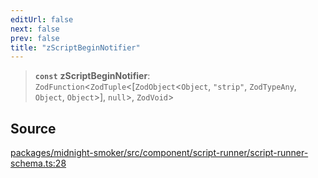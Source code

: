```yaml
---
editUrl: false
next: false
prev: false
title: "zScriptBeginNotifier"
---
```


> **`const`** **zScriptBeginNotifier**: `ZodFunction`\<`ZodTuple`\<[`ZodObject`\<`Object`, `"strip"`, `ZodTypeAny`, `Object`, `Object`\>], `null`\>, `ZodVoid`\>

## Source

[packages/midnight-smoker/src/component/script-runner/script-runner-schema.ts:28](https://github.com/boneskull/midnight-smoker/blob/417858b/packages/midnight-smoker/src/component/script-runner/script-runner-schema.ts#L28)
